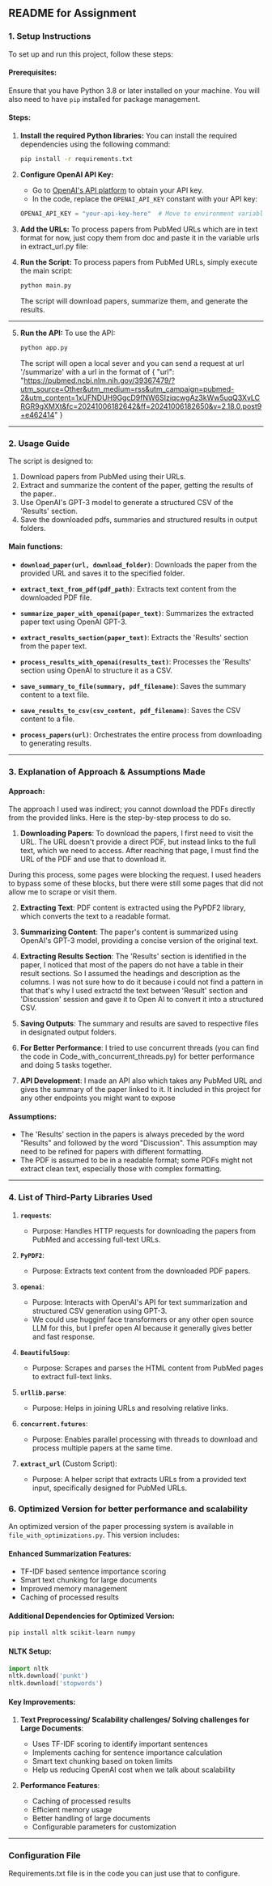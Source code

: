 ## README for Assignment

### 1. **Setup Instructions**

To set up and run this project, follow these steps:

#### Prerequisites:
Ensure that you have Python 3.8 or later installed on your machine. You will also need to have `pip` installed for package management.

#### Steps:

1. **Install the required Python libraries:**
   You can install the required dependencies using the following command:
   ```bash
   pip install -r requirements.txt
   ```

2. **Configure OpenAI API Key:**
   - Go to [OpenAI's API platform](https://platform.openai.com/) to obtain your API key.
   - In the code, replace the `OPENAI_API_KEY` constant with your API key:
   ```python
   OPENAI_API_KEY = "your-api-key-here"  # Move to environment variable
   ```

3. **Add the URLs:**
   To process papers from PubMed URLs which are in text format for now, just copy them from doc and paste it in the variable urls in extract_url.py file:

  
4. **Run the Script:**
   To process papers from PubMed URLs, simply execute the main script:
   ```bash
   python main.py
   ```

   The script will download papers, summarize them, and generate the results.

---

5. **Run the API:**
   To use the API:
   ```bash
   python app.py
   ```

   The script will open a local sever and you can send a request at url '/summarize' with a url in the format of
   {
    "url": "https://pubmed.ncbi.nlm.nih.gov/39367479/?utm_source=Other&utm_medium=rss&utm_campaign=pubmed-2&utm_content=1xUFNDUH9GgcD9fNW6SIziqcwgAz3kWw5uqQ3XvLCRGR9gXMXt&fc=20241006182642&ff=20241006182650&v=2.18.0.post9+e462414"
}

---

### 2. **Usage Guide**

The script is designed to:

1. Download papers from PubMed using their URLs.
2. Extract and summarize the content of the paper, getting the results of the paper..
3. Use OpenAI's GPT-3 model to generate a structured CSV of the 'Results' section.
4. Save the downloaded pdfs, summaries and structured results in output folders.

#### Main functions:

- **`download_paper(url, download_folder)`**:
   Downloads the paper from the provided URL and saves it to the specified folder.

- **`extract_text_from_pdf(pdf_path)`**:
   Extracts text content from the downloaded PDF file.

- **`summarize_paper_with_openai(paper_text)`**:
   Summarizes the extracted paper text using OpenAI GPT-3.

- **`extract_results_section(paper_text)`**:
   Extracts the 'Results' section from the paper text.

- **`process_results_with_openai(results_text)`**:
   Processes the 'Results' section using OpenAI to structure it as a CSV.

- **`save_summary_to_file(summary, pdf_filename)`**:
   Saves the summary content to a text file.

- **`save_results_to_csv(csv_content, pdf_filename)`**:
   Saves the CSV content to a file.

- **`process_papers(url)`**:
   Orchestrates the entire process from downloading to generating results.

---

### 3. **Explanation of Approach & Assumptions Made**

#### Approach:
The approach I used was indirect; you cannot download the PDFs directly from the provided links. Here is the step-by-step process to do so.

1. **Downloading Papers**: To download the papers, I first need to visit the URL. The URL doesn't provide a direct PDF, but instead links to the full text, which we need to access. After reaching that page, I must find the URL of the PDF and use that to download it.

During this process, some pages were blocking the request. I used headers to bypass some of these blocks, but there were still some pages that did not allow me to scrape or visit them.

2. **Extracting Text**: PDF content is extracted using the PyPDF2 library, which converts the text to a readable format.
3. **Summarizing Content**: The paper's content is summarized using OpenAI's GPT-3 model, providing a concise version of the original text.
4. **Extracting Results Section**: The 'Results' section is identified in the paper, I noticed that most of the papers do not have a table in their result sections. So I assumed the headings and description as the columns. I was not sure how to do it because i could not find a pattern in that that's why I used extractd the text between 'Result' section and 'Discussion' session and gave it to Open AI to convert it into a structured CSV. 

5. **Saving Outputs**: The summary and results are saved to respective files in designated output folders.

6. **For Better Performance**: I tried to use concurrent threads (you can find the code in Code_with_concurrent_threads.py) for better performance and doing 5 tasks together.

7. **API Development**: I made an API also which takes any PubMed URL and gives the summary of the paper linked to it. It included in this project for any other endpoints you might want to expose




#### Assumptions:
- The 'Results' section in the papers is always preceded by the word "Results" and followed by the word "Discussion". This assumption may need to be refined for papers with different formatting.
- The PDF is assumed to be in a readable format; some PDFs might not extract clean text, especially those with complex formatting.

---

### 4. **List of Third-Party Libraries Used**

1. **`requests`**:
   - Purpose: Handles HTTP requests for downloading the papers from PubMed and accessing full-text URLs.
   
2. **`PyPDF2`**:
   - Purpose: Extracts text content from the downloaded PDF papers.

3. **`openai`**:
   - Purpose: Interacts with OpenAI's API for text summarization and structured CSV generation using GPT-3.
   - We could use hugginf face transformers or any other open source LLM for this, but I prefer open AI because it generally gives better and fast response.

4. **`BeautifulSoup`**:
   - Purpose: Scrapes and parses the HTML content from PubMed pages to extract full-text links.

5. **`urllib.parse`**:
   - Purpose: Helps in joining URLs and resolving relative links.

6. **`concurrent.futures`**:
   - Purpose: Enables parallel processing with threads to download and process multiple papers at the same time.

7. **`extract_url`** (Custom Script):
   - Purpose: A helper script that extracts URLs from a provided text input, specifically designed for PubMed URLs.

### 6. **Optimized Version for better performance and scalability**

An optimized version of the paper processing system is available in `file_with_optimizations.py`. This version includes:

#### Enhanced Summarization Features:
- TF-IDF based sentence importance scoring
- Smart text chunking for large documents
- Improved memory management
- Caching of processed results

#### Additional Dependencies for Optimized Version:
```bash
pip install nltk scikit-learn numpy
```

#### NLTK Setup:
```python
import nltk
nltk.download('punkt')
nltk.download('stopwords')
```

#### Key Improvements:
1. **Text Preprocessing/ Scalability challenges/ Solving challenges for Large Documents**:
   - Uses TF-IDF scoring to identify important sentences
   - Implements caching for sentence importance calculation
   - Smart text chunking based on token limits
   - Help us reducing OpenAI cost when we talk about scalability

2. **Performance Features**:
   - Caching of processed results
   - Efficient memory usage
   - Better handling of large documents
   - Configurable parameters for customization




---

### **Configuration File** 

Requirements.txt file is in the code you can just use that to configure.


